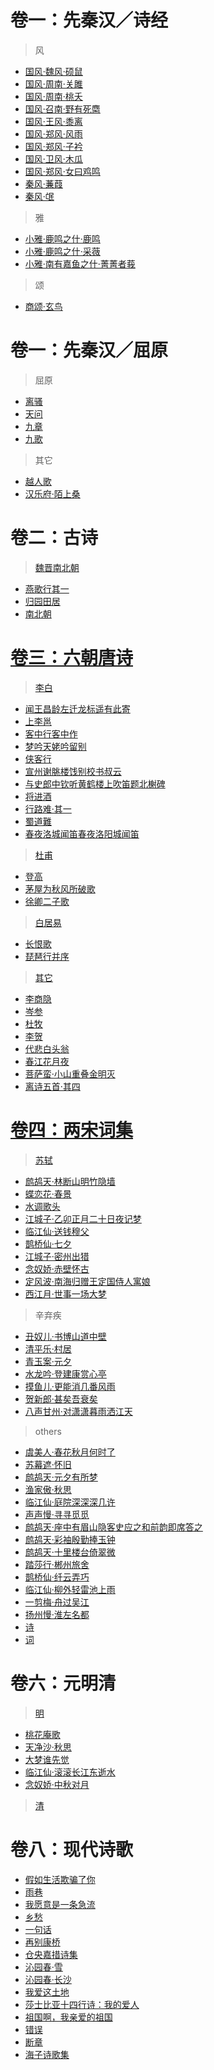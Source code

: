 <link href="css/style.css" rel="stylesheet" type="text/css" />

<div class="">

# 卷一：先秦汉／诗经

> 风

<div class="pages">

- [国风·魏风·硕鼠](poetries/先秦汉/诗经/国风·魏风·硕鼠.md)
- [国风·周南·关雎](poetries/先秦汉/诗经/国风·周南·关雎.md)
- [国风·周南·桃夭](poetries/先秦汉/诗经/国风·周南·桃夭.md)
- [国风·召南·野有死麕](poetries/先秦汉/诗经/国风·召南·野有死麕.md)
- [国风·王风·黍离](poetries/先秦汉/诗经/国风·王风·黍离.md)
- [国风·郑风·风雨](poetries/先秦汉/诗经/国风·郑风·风雨.md)
- [国风·郑风·子衿](poetries/先秦汉/诗经/国风·郑风·子衿.md)
- [国风·卫风·木瓜](poetries/先秦汉/诗经/国风·卫风·木瓜.md)
- [国风·郑风·女曰鸡鸣](poetries/先秦汉/诗经/国风·郑风·女曰鸡鸣.md)
- [秦风·蒹葭](poetries/先秦汉/诗经/秦风·蒹葭.md)
- [秦风·氓](poetries/先秦汉/诗经/秦风·氓.md)

</div>

> 雅

<div class="pages">

- [小雅·鹿鸣之什·鹿鸣](poetries/先秦汉/诗经/小雅·鹿鸣之什·鹿鸣.md)
- [小雅·鹿鸣之什·采薇](poetries/先秦汉/诗经/小雅·鹿鸣之什·采薇.md)
- [小雅·南有嘉鱼之什·菁菁者莪](poetries/先秦汉/诗经/小雅·南有嘉鱼之什·菁菁者莪.md)

</div>

> 颂

<div class="pages">

- [商颂·玄鸟](poetries/先秦汉/诗经/商颂·玄鸟.md)

</div>

# 卷一：先秦汉／屈原

> 屈原

<div class="pages">

- [离骚](poetries/先秦汉/离骚.md)
- [天问](poetries/先秦汉/天问.md)
- [九章](poetries/先秦汉/九章.md)
- [九歌](poetries/先秦汉/九歌.md)

</div>

> 其它

<div class="pages">

- [越人歌](poetries/先秦汉/越人歌.md)
- [汉乐府·陌上桑](poetries/先秦汉/汉乐府·陌上桑.md)

</div>

# 卷二：古诗

> [魏晋南北朝](https://m.gushiwen.cn/shiwens/default.aspx?cstr=%e9%ad%8f%e6%99%8b)

<div class="pages">

- [燕歌行其一](poetries/古诗/燕歌行其一.md)
- [归园田居](poetries/古诗/归园田居.md)
- [南北朝](poetries/古诗/南北朝.md)

</div>

# [卷三：六朝唐诗](https://m.gushiwen.org/gushi/tangshi.aspx)

> [李白](poetries/六朝唐诗/李白.md)

<div class="pages">

- [闻王昌龄左迁龙标遥有此寄](poetries/六朝唐诗/闻王昌龄左迁龙标遥有此寄.md)
- [上李邕](poetries/六朝唐诗/上李邕.md)
- [客中行客中作](poetries/六朝唐诗/客中行客中作.md)
- [梦吟天姥吟留别](poetries/六朝唐诗/梦吟天姥吟留别.md)
- [侠客行](poetries/六朝唐诗/侠客行.md)
- [宣州谢脁楼饯别校书叔云](poetries/六朝唐诗/宣州谢脁楼饯别校书叔云.md)
- [与史郎中钦听黄鹤楼上吹笛题北榭碑](poetries/六朝唐诗/与史郎中钦听黄鹤楼上吹笛题北榭碑.md)
- [将进酒](poetries/六朝唐诗/将进酒.md)
- [行路难·其一](poetries/六朝唐诗/行路难·其一.md)
- [蜀道難](poetries/六朝唐诗/蜀道難.md)
- [春夜洛城闻笛春夜洛阳城闻笛](poetries/六朝唐诗/春夜洛城闻笛春夜洛阳城闻笛.md)

</div>

> [杜甫](poetries/六朝唐诗/杜甫.md)

<div class="pages">

- [登高](poetries/六朝唐诗/登高.md)
- [茅屋为秋风所破歌](poetries/六朝唐诗/茅屋为秋风所破歌.md)
- [徐卿二子歌](poetries/六朝唐诗/徐卿二子歌.md)

</div>

> [白居易](poetries/六朝唐诗/白居易.md)

<div class="pages">

- [长恨歌](poetries/六朝唐诗/长恨歌.md)
- [琵琶行并序](poetries/六朝唐诗/琵琶行并序.md)

</div>

> [其它](poetries/六朝唐诗/其它.md)

<div class="pages">

- [李商隐](poetries/六朝唐诗/李商隐.md)
- [岑参](poetries/六朝唐诗/岑参.md)
- [杜牧](poetries/六朝唐诗/杜牧.md)
- [李贺](poetries/六朝唐诗/李贺.md)
- [代悲白头翁](poetries/六朝唐诗/代悲白头翁.md)
- [春江花月夜](poetries/六朝唐诗/春江花月夜.md)
- [菩萨蛮·小山重叠金明灭](poetries/六朝唐诗/菩萨蛮·小山重叠金明灭.md)
- [离诗五首·其四](poetries/六朝唐诗/离诗五首·其四.md)

</div>

# [卷四：两宋词集](https://m.gushiwen.org/gushi/songsan.aspx)

> [苏轼](poetries/两宋词集/苏轼.md)

<div class="pages">

- [鹧鸪天·林断山明竹隐墙](poetries/两宋词集/鹧鸪天·林断山明竹隐墙.md)
- [蝶恋花·春景](poetries/两宋词集/蝶恋花·春景.md)
- [水调歌头](poetries/两宋词集/水调歌头.md)
- [江城子·乙卯正月二十日夜记梦](poetries/两宋词集/江城子·乙卯正月二十日夜记梦.md)
- [临江仙·送钱穆父](poetries/两宋词集/临江仙·送钱穆父.md)
- [鹊桥仙·七夕](poetries/两宋词集/鹊桥仙·七夕.md)
- [江城子·密州出猎](poetries/两宋词集/江城子·密州出猎.md)
- [念奴娇·赤壁怀古](poetries/两宋词集/念奴娇·赤壁怀古.md)
- [定风波·南海归赠王定国侍人寓娘](poetries/两宋词集/定风波·南海归赠王定国侍人寓娘.md)
- [西江月·世事一场大梦](poetries/两宋词集/西江月·世事一场大梦.md)

</div>

> 辛弃疾

<div class="pages">

- [丑奴儿·书博山道中壁](poetries/两宋词集/丑奴儿·书博山道中壁.md)
- [清平乐·村居](poetries/两宋词集/清平乐·村居.md)
- [青玉案·元夕](poetries/两宋词集/青玉案·元夕.md)
- [水龙吟·登建康赏心亭](poetries/两宋词集/水龙吟·登建康赏心亭.md)
- [摸鱼儿·更能消几番风雨](poetries/两宋词集/摸鱼儿·更能消几番风雨.md)
- [贺新郎·甚矣吾衰矣](poetries/两宋词集/贺新郎·甚矣吾衰矣.md)
- [八声甘州·对潇潇暮雨洒江天](poetries/两宋词集/八声甘州·对潇潇暮雨洒江天.md)

</div>

> others

<div class="pages">

- [虞美人·春花秋月何时了](poetries/两宋词集/虞美人·春花秋月何时了.md)
- [苏幕遮·怀旧](poetries/两宋词集/苏幕遮·怀旧.md)
- [鹧鸪天·元夕有所梦](poetries/两宋词集/鹧鸪天·元夕有所梦.md)
- [渔家傲·秋思](poetries/两宋词集/渔家傲·秋思.md)
- [临江仙·庭院深深深几许](poetries/两宋词集/临江仙·庭院深深深几许.md)
- [声声慢·寻寻觅觅](poetries/两宋词集/声声慢·寻寻觅觅.md)
- [鹧鸪天·座中有眉山隐客史应之和前韵即席答之](poetries/两宋词集/鹧鸪天·座中有眉山隐客史应之和前韵即席答之.md)
- [鹧鸪天·彩袖殷勤捧玉钟](poetries/两宋词集/鹧鸪天·彩袖殷勤捧玉钟.md)
- [鹧鸪天·十里楼台倚翠微](poetries/两宋词集/鹧鸪天·十里楼台倚翠微.md)
- [踏莎行·郴州旅舍](poetries/两宋词集/踏莎行·郴州旅舍.md)
- [鹊桥仙·纤云弄巧](poetries/两宋词集/鹊桥仙·纤云弄巧.md)
- [临江仙·柳外轻雷池上雨](poetries/两宋词集/临江仙·柳外轻雷池上雨.md)
- [一剪梅·舟过吴江](poetries/两宋词集/一剪梅·舟过吴江.md)
- [扬州慢·淮左名都](poetries/两宋词集/扬州慢·淮左名都.md)
- [诗](poetries/两宋词集/诗.md)
- [词](poetries/两宋词集/词.md)

</div>

# 卷六：元明清

> [明](poetries/元明清/明.md)

<div class="pages">

- [桃花庵歌](poetries/元明清/桃花庵歌.md)
- [天净沙·秋思](poetries/元明清/天净沙·秋思.md)
- [大梦谁先觉](poetries/元明清/大梦谁先觉.md)
- [临江仙·滚滚长江东逝水](poetries/元明清/临江仙·滚滚长江东逝水.md)
- [念奴娇·中秋对月](poetries/元明清/念奴娇·中秋对月.md)

</div>

> [清](poetries/元明清/清.md)

<div class="pages">

</div>

# 卷八：现代诗歌

<div class="pages">

- [假如生活欺骗了你](poetries/现代诗/假如生活欺骗了你.md)
- [雨巷](poetries/现代诗/雨巷.md)
- [我愿意是一条急流](poetries/现代诗/我愿意是一条急流.md)
- [乡愁](poetries/现代诗/乡愁.md)
- [一句话](poetries/现代诗/一句话.md)
- [再别康桥](poetries/现代诗/再别康桥.md)
- [仓央嘉措诗集](poetries/现代诗/仓央嘉措诗集.md)
- [沁园春·雪](poetries/现代诗/沁园春·雪.md)
- [沁园春·长沙](poetries/现代诗/沁园春·长沙.md)
- [我爱这土地](poetries/现代诗/我爱这土地.md)
- [莎士比亚十四行诗：我的爱人](poetries/现代诗/莎士比亚十四行诗/我的爱人.md)
- [祖国啊，我亲爱的祖国](poetries/现代诗/祖国啊，我亲爱的祖国.md)
- [错误](poetries/现代诗/错误.md)
- [断章](poetries/现代诗/断章.md)
- [海子诗歌集](poetries/现代诗/海子诗歌集.md)

</div>
